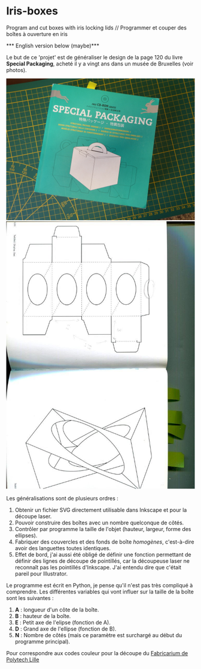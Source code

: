 # Iris-boxes
 Program and cut boxes with iris locking lids // Programmer et couper des boîtes à ouverture en iris

*** English version below (maybe)***

Le but de ce 'projet' est de généraliser le design de la page 120 du livre **Special Packaging**, acheté il y a vingt ans dans un musée de Bruxelles (voir photos). 




![Alt](./livre.JPG)
![Alt](./ellipsebox.jpg)

Les généralisations sont de plusieurs ordres : 
1. Obtenir un fichier SVG directement utilisable dans Inkscape et pour la découpe laser. 
2. Pouvoir construire des boîtes avec un nombre quelconque de côtés. 
3. Contrôler par programme la taille de l'objet (hauteur, largeur, forme des ellipses). 
4. Fabriquer des couvercles et des fonds de boîte *homogènes*, c'est-à-dire avoir des languettes toutes identiques.
5. Effet de bord, j'ai aussi été obligé de définir une fonction permettant de définir des lignes de découpe de pointillés, car la découpeuse laser ne reconnaît pas les 
pointillés d'Inkscape. J'ai entendu dire que c'était pareil pour Illustrator. 


Le programme est écrit en Python, je pense qu'il n'est pas très compliqué à comprendre. Les différentes variables qui vont influer sur la taille de la boîte sont les suivantes : 

1. **A** : longueur d'un côte de la boîte.
2. **B** : hauteur de la boîte. 
3. **E** : Petit axe de l'elipse (fonction de A). 
4. **D** : Grand axe de l'ellipse (fonction de B).
5. **N** : Nombre de côtés (mais ce paramètre est surchargé au début du programme principal).  

Pour correspondre aux codes couleur pour la découpe du [Fabricarium de Polytech Lille](https://fabricarium-fabmanager.polytech-lille.fr/#!/) 
 
